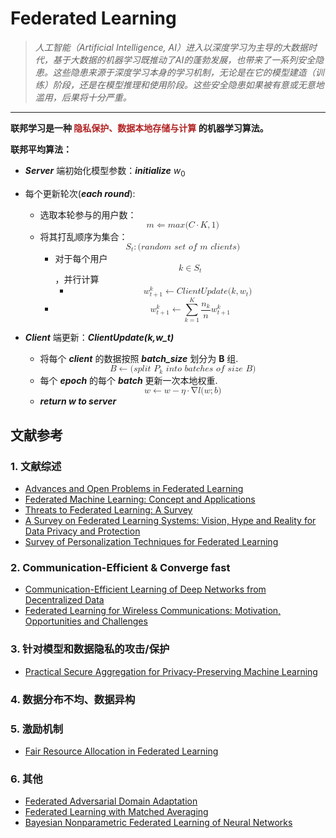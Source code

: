 # Federated Learning

>*人工智能（Artificial Intelligence, AI）进入以深度学习为主导的大数据时代，基于大数据的机器学习既推动了AI的蓬勃发展，也带来了一系列安全隐患。这些隐患来源于深度学习本身的学习机制，无论是在它的模型建造（训练）阶段，还是在模型推理和使用阶段。这些安全隐患如果被有意或无意地滥用，后果将十分严重。*
---

**联邦学习是一种 <font color=#B22222>隐私保护、数据本地存储与计算</font> 的机器学习算法。**

**联邦平均算法：**
* ___Server___ 端初始化模型参数：___initialize___ $w_0$
* 每个更新轮次(___each round___):
    - 选取本轮参与的用户数：<math xmlns="http://www.w3.org/1998/Math/MathML" display="block"><mi>m</mi><mo stretchy="false">⇐</mo><mi>m</mi><mi>a</mi><mi>x</mi><mo stretchy="false">(</mo><mi>C</mi><mo>⋅</mo><mi>K</mi><mo>,</mo><mn>1</mn><mo stretchy="false">)</mo></math>
    - 将其打乱顺序为集合：<math xmlns="http://www.w3.org/1998/Math/MathML" display="block"><msub><mi>S</mi><mi>t</mi></msub><mo>:</mo><mo stretchy="false">(</mo><mi>r</mi><mi>a</mi><mi>n</mi><mi>d</mi><mi>o</mi><mi>m</mi><mtext>&nbsp;</mtext><mi>s</mi><mi>e</mi><mi>t</mi><mtext>&nbsp;</mtext><mi>o</mi><mi>f</mi><mtext>&nbsp;</mtext><mi>m</mi><mtext>&nbsp;</mtext><mi>c</mi><mi>l</mi><mi>i</mi><mi>e</mi><mi>n</mi><mi>t</mi><mi>s</mi><mo stretchy="false">)</mo></math>
        * 对于每个用户 <math xmlns="http://www.w3.org/1998/Math/MathML" display="block"><mi>k</mi><mo>∈</mo><msub><mi>S</mi><mi>t</mi></msub></math>，并行计算
            - <math xmlns="http://www.w3.org/1998/Math/MathML" display="block"><msubsup><mi>w</mi><mrow><mi>t</mi><mo>+</mo><mn>1</mn></mrow><mi>k</mi></msubsup><mo stretchy="false">←</mo><mi>C</mi><mi>l</mi><mi>i</mi><mi>e</mi><mi>n</mi><mi>t</mi><mi>U</mi><mi>p</mi><mi>d</mi><mi>a</mi><mi>t</mi><mi>e</mi><mo stretchy="false">(</mo><mi>k</mi><mo>,</mo><msub><mi>w</mi><mi>t</mi></msub><mo stretchy="false">)</mo></math>
        * <math xmlns="http://www.w3.org/1998/Math/MathML" display="block"><msubsup><mi>w</mi><mrow><mi>t</mi><mo>+</mo><mn>1</mn></mrow><mi>k</mi></msubsup><mo stretchy="false">←</mo><munderover><mo data-mjx-texclass="OP">∑</mo><mrow><mi>k</mi><mo>=</mo><mn>1</mn></mrow><mi>K</mi></munderover><mfrac><msub><mi>n</mi><mi>k</mi></msub><mi>n</mi></mfrac><msubsup><mi>w</mi><mrow><mi>t</mi><mo>+</mo><mn>1</mn></mrow><mi>k</mi></msubsup></math>

* ___Client___ 端更新：___ClientUpdate(k,w_t)___
    * 将每个 ___client___ 的数据按照 ___batch_size___ 划分为 **B** 组.  <math xmlns="http://www.w3.org/1998/Math/MathML" display="block"><mrow><mi data-mjx-variant="-tex-calligraphic" mathvariant="script">B</mi></mrow><mo stretchy="false">←</mo><mo stretchy="false">(</mo><mi>s</mi><mi>p</mi><mi>l</mi><mi>i</mi><mi>t</mi><mtext>&nbsp;</mtext><msub><mrow><mi data-mjx-variant="-tex-calligraphic" mathvariant="script">P</mi></mrow><mi>k</mi></msub><mtext>&nbsp;</mtext><mi>i</mi><mi>n</mi><mi>t</mi><mi>o</mi><mtext>&nbsp;</mtext><mi>b</mi><mi>a</mi><mi>t</mi><mi>c</mi><mi>h</mi><mi>e</mi><mi>s</mi><mtext>&nbsp;</mtext><mi>o</mi><mi>f</mi><mtext>&nbsp;</mtext><mi>s</mi><mi>i</mi><mi>z</mi><mi>e</mi><mtext>&nbsp;</mtext><mi>B</mi><mo stretchy="false">)</mo></math>
    * 每个 ___epoch___ 的每个 ___batch___ 更新一次本地权重. <math xmlns="http://www.w3.org/1998/Math/MathML" display="block"><mi>w</mi><mo stretchy="false">←</mo><mi>w</mi><mo>−</mo><mi>η</mi><mo>⋅</mo><mi mathvariant="normal">∇</mi><mrow><mi data-mjx-variant="-tex-calligraphic" mathvariant="script">l</mi></mrow><mo stretchy="false">(</mo><mi>w</mi><mo>;</mo><mi>b</mi><mo stretchy="false">)</mo></math>
    * ___return w to server___

## 文献参考  
### 1. 文献综述
* [Advances and Open Problems in Federated Learning](https://arxiv.org/pdf/1912.04977.pdf)
* [Federated Machine Learning: Concept and Applications](https://arxiv.org/pdf/1902.04885.pdf)
* [Threats to Federated Learning: A Survey](https://arxiv.org/pdf/2003.02133.pdf)
* [A Survey on Federated Learning Systems: Vision, Hype and Reality for Data Privacy and Protection](https://link.zhihu.com/?target=https%3A//arxiv.org/pdf/1907.09693v3.pdf)
* [Survey of Personalization Techniques for Federated Learning](https://arxiv.org/pdf/2003.08673.pdf)
  
### 2. Communication-Efficient & Converge fast
* [Communication-Efficient Learning of Deep Networks from Decentralized Data](https://arxiv.org/pdf/1602.05629.pdf) 
* [Federated Learning for Wireless Communications: Motivation, Opportunities and Challenges](https://arxiv.org/pdf/1908.06847v3.pdf)
### 3. 针对模型和数据隐私的攻击/保护
* [Practical Secure Aggregation for Privacy-Preserving Machine Learning](https://eprint.iacr.org/2017/281.pdf)
### 4. 数据分布不均、数据异构
### 5. 激励机制
* [Fair Resource Allocation in Federated Learning](https://arxiv.org/pdf/1905.10497v1.pdf)
### 6. 其他
* [Federated Adversarial Domain Adaptation](https://arxiv.org/abs/1911.02054)
* [Federated Learning with Matched Averaging](https://arxiv.org/abs/2002.06440)
* [Bayesian Nonparametric Federated Learning of Neural Networks](https://arxiv.org/abs/1905.12022v1)
